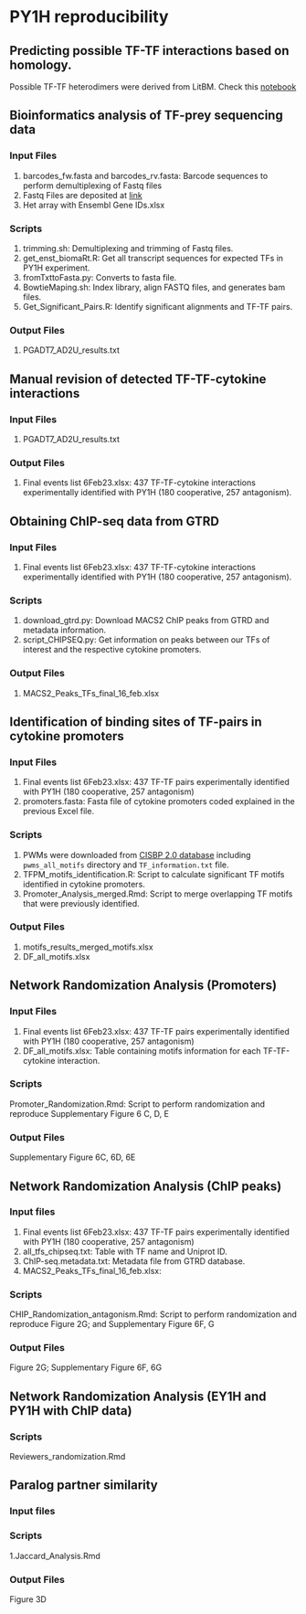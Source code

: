 # PY1H reproducibility

## Predicting possible TF-TF interactions based on homology.
Possible TF-TF heterodimers were derived from LitBM. Check this [notebook](https://github.com/jfuxman/PY1H_reproducibility/blob/main/Get_TF_pairs.ipynb)

## Bioinformatics analysis of TF-prey sequencing data
### Input Files
1. barcodes_fw.fasta and barcodes_rv.fasta: Barcode sequences to perform demultiplexing of Fastq files
2. Fastq Files are deposited at [link](www.google.com)
3. Het array with Ensembl Gene IDs.xlsx
### Scripts
1. trimming.sh: Demultiplexing and trimming of Fastq files.
2. get_enst_biomaRt.R: Get all transcript sequences for expected TFs in PY1H experiment.
3. fromTxttoFasta.py: Converts to fasta file.
4. BowtieMaping.sh: Index library, align FASTQ files, and generates bam files.
5. Get_Significant_Pairs.R: Identify significant alignments and TF-TF pairs.
### Output Files
1. PGADT7_AD2U_results.txt

## Manual revision of detected TF-TF-cytokine interactions
### Input Files
1. PGADT7_AD2U_results.txt
### Output Files
1. Final events list 6Feb23.xlsx: 437 TF-TF-cytokine interactions experimentally identified with PY1H (180 cooperative, 257 antagonism).

## Obtaining ChIP-seq data from GTRD
### Input Files
1. Final events list 6Feb23.xlsx: 437 TF-TF-cytokine interactions experimentally identified with PY1H (180 cooperative, 257 antagonism).
### Scripts
1. download_gtrd.py: Download MACS2 ChIP peaks from GTRD and metadata information.
2. script_CHIPSEQ.py: Get information on peaks between our TFs of interest and the respective cytokine promoters.
### Output Files
1. MACS2_Peaks_TFs_final_16_feb.xlsx

## Identification of binding sites of TF-pairs in cytokine promoters
### Input Files
1. Final events list 6Feb23.xlsx: 437 TF-TF pairs experimentally identified with PY1H (180 cooperative, 257 antagonism)
2. promoters.fasta: Fasta file of cytokine promoters coded explained in the previous Excel file.
### Scripts
1. PWMs were downloaded from [CISBP 2.0 database](http://cisbp.ccbr.utoronto.ca/bulk.php) including `pwms_all_motifs` directory and `TF_information.txt` file.
2. TFPM_motifs_identification.R: Script to calculate significant TF motifs identified in cytokine promoters.
3. Promoter_Analysis_merged.Rmd: Script to merge overlapping TF motifs that were previously identified.
### Output Files
1. motifs_results_merged_motifs.xlsx
2. DF_all_motifs.xlsx

## Network Randomization Analysis (Promoters)
### Input Files
1. Final events list 6Feb23.xlsx: 437 TF-TF pairs experimentally identified with PY1H (180 cooperative, 257 antagonism)
2. DF_all_motifs.xlsx: Table containing motifs information for each TF-TF-cytokine interaction.
### Scripts
Promoter_Randomization.Rmd: Script to perform randomization and reproduce Supplementary Figure 6 C, D, E 
### Output Files
Supplementary Figure 6C, 6D, 6E

## Network Randomization Analysis (ChIP peaks)
### Input files
1. Final events list 6Feb23.xlsx: 437 TF-TF pairs experimentally identified with PY1H (180 cooperative, 257 antagonism)
2. all_tfs_chipseq.txt: Table with TF name and Uniprot ID.
3. ChIP-seq.metadata.txt: Metadata file from GTRD database.
4. MACS2_Peaks_TFs_final_16_feb.xlsx:
### Scripts
CHIP_Randomization_antagonism.Rmd: Script to perform randomization and reproduce Figure 2G; and Supplementary Figure 6F, G
### Output Files
Figure 2G; Supplementary Figure 6F, 6G

## Network Randomization Analysis (EY1H and PY1H with ChIP data)
### Scripts
Reviewers_randomization.Rmd

## Paralog partner similarity

### Input files

### Scripts
1.Jaccard_Analysis.Rmd
### Output Files
Figure 3D
